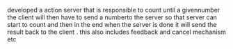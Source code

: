 developed a action server that is responsible to count until a givennumber the client will then have to send a numberto the server so that server can start to count and then in the end when the server is done it will send the result back to the client .
this also includes feedback and cancel mechanism etc
